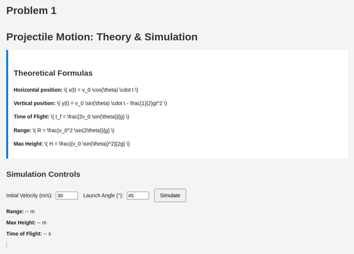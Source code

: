 # Problem 1
 <!DOCTYPE html>
<html lang="en">
<head>
  <meta charset="UTF-8">
  <meta name="viewport" content="width=device-width, initial-scale=1">
  <title>Projectile Motion: Theory & Simulation</title>
  <style>
    body {
      font-family: Arial, sans-serif;
      background: #f4f4f4;
      padding: 20px;
      max-width: 1000px;
      margin: auto;
    }
    h1, h2 {
      color: #333;
    }
    canvas {
      border: 1px solid #ccc;
      background: white;
      margin-top: 20px;
    }
    label {
      display: inline-block;
      margin: 10px 10px 10px 0;
    }
    input {
      width: 60px;
      margin-left: 5px;
    }
    button {
      margin-top: 10px;
      padding: 8px 14px;
      font-size: 14px;
    }
    .equations {
      background: #fff;
      padding: 15px;
      border-left: 5px solid #0077cc;
      margin-bottom: 20px;
      line-height: 1.6;
    }
    .results {
      margin-top: 10px;
    }
  </style>
</head>
<body>

  <h1> Projectile Motion: Theory & Simulation</h1>

  <div class="equations">
    <h2> Theoretical Formulas</h2>
    <p><strong>Horizontal position:</strong> \( x(t) = v_0 \cos(\theta) \cdot t \)</p>
    <p><strong>Vertical position:</strong> \( y(t) = v_0 \sin(\theta) \cdot t - \frac{1}{2}gt^2 \)</p>
    <p><strong>Time of Flight:</strong> \( t_f = \frac{2v_0 \sin(\theta)}{g} \)</p>
    <p><strong>Range:</strong> \( R = \frac{v_0^2 \sin(2\theta)}{g} \)</p>
    <p><strong>Max Height:</strong> \( H = \frac{(v_0 \sin(\theta))^2}{2g} \)</p>
  </div>

  <h2> Simulation Controls</h2>
  <label>
    Initial Velocity (m/s):
    <input id="velocity" type="number" value="30" min="1" step="1">
  </label>
  <label>
    Launch Angle (°):
    <input id="angle" type="number" value="45" min="0" max="90" step="1">
  </label>
  <button onclick="simulate()">Simulate</button>

  <div class="results">
    <p><strong>Range:</strong> <span id="range">--</span> m</p>
    <p><strong>Max Height:</strong> <span id="height">--</span> m</p>
    <p><strong>Time of Flight:</strong> <span id="time">--</span> s</p>
  </div>

  <canvas id="canvas" width="720" height="400"></canvas>

  <script>
    const g = 9.81;
    const canvas = document.getElementById('canvas');
    const ctx = canvas.getContext('2d');

    function simulate() {
      const v0 = parseFloat(document.getElementById('velocity').value);
      const angleDeg = parseFloat(document.getElementById('angle').value);
      const angleRad = angleDeg * Math.PI / 180;

      const vx = v0 * Math.cos(angleRad);
      const vy = v0 * Math.sin(angleRad);

      const t_flight = (2 * vy) / g;
      const range = vx * t_flight;
      const h_max = (vy ** 2) / (2 * g);

      // Output results
      document.getElementById('range').innerText = range.toFixed(2);
      document.getElementById('height').innerText = h_max.toFixed(2);
      document.getElementById('time').innerText = t_flight.toFixed(2);

      // Clear and scale canvas
      ctx.clearRect(0, 0, canvas.width, canvas.height);
      const scaleX = canvas.width / (range * 1.1);
      const scaleY = canvas.height / (h_max * 1.5);

      // Draw trajectory
      ctx.beginPath();
      ctx.moveTo(0, canvas.height);
      for (let t = 0; t <= t_flight; t += 0.01) {
        const x = vx * t;
        const y = vy * t - 0.5 * g * t * t;
        ctx.lineTo(x * scaleX, canvas.height - y * scaleY);
      }
      ctx.strokeStyle = 'blue';
      ctx.lineWidth = 2;
      ctx.stroke();

      // Axis labels
      ctx.fillStyle = 'black';
      ctx.font = '12px sans-serif';
      ctx.fillText('0 m', 2, canvas.height - 5);
      ctx.fillText(`${range.toFixed(1)} m`, range * scaleX - 40, canvas.height - 5);
    }

    simulate(); // Run initially
  </script>

</body>
</html>

